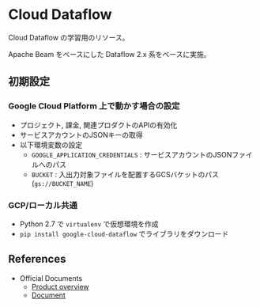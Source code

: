 # Cloud Dataflow

Cloud Dataflow の学習用のリソース。

Apache Beam をベースにした Dataflow 2.x 系をベースに実施。


## 初期設定

### Google Cloud Platform 上で動かす場合の設定

* プロジェクト, 課金, 関連プロダクトのAPIの有効化
* サービスアカウントのJSONキーの取得
* 以下環境変数の設定
    * `GOOGLE_APPLICATION_CREDENTIALS` : サービスアカウントのJSONファイルへのパス
    * `BUCKET` : 入出力対象ファイルを配置するGCSバケットのパス(`gs://BUCKET_NAME`)


### GCP/ローカル共通

* Python 2.7 で `virtualenv` で仮想環境を作成
* `pip install google-cloud-dataflow` でライブラリをダウンロード



## References

* Official Documents
    * [Product overview](https://cloud.google.com/dataflow/)
    * [Document](https://cloud.google.com/dataflow/docs/)
